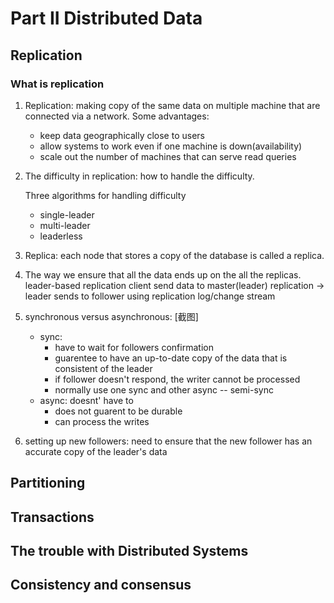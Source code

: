 # Part II Distributed Data

## Replication

### What is replication

1. Replication: making copy of the same data on multiple machine that are connected via a network.
Some advantages:
   - keep data geographically close to users
   - allow systems to work even if one machine is down(availability)
   - scale out the number of machines that can serve read queries
2. The difficulty in replication: how to handle the difficulty.

    Three algorithms for handling difficulty
   - single-leader
   - multi-leader
   - leaderless
  
3. Replica: each node that stores a copy of the database is called a replica.
4. The way we ensure that all the data ends up on the all the replicas.
    leader-based replication
    client send data to master(leader) replication -> leader sends to follower using replication log/change stream
5. synchronous versus asynchronous: 
   [截图]
   - sync: 
     - have to wait for followers confirmation
     - guarentee to have an up-to-date copy of the data that is consistent of the leader
     - if follower doesn't respond, the writer cannot be processed
     - normally use one sync and other async -- semi-sync
   - async: doesnt' have to
     - does not guarent to be durable
     - can process the writes
6. setting up new followers: need to ensure that the new follower has an accurate copy of the leader's data





## Partitioning

## Transactions

## The trouble with Distributed Systems

## Consistency and consensus
